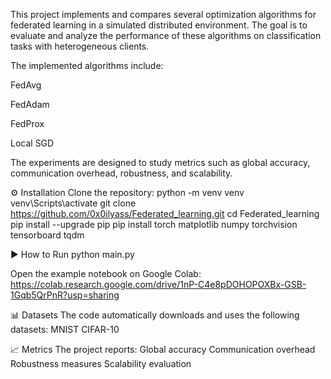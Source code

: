 This project implements and compares several optimization algorithms for federated learning in a simulated distributed environment. The goal is to evaluate and analyze the performance of these algorithms on classification tasks with heterogeneous clients.

The implemented algorithms include:

FedAvg

FedAdam

FedProx

Local SGD

The experiments are designed to study metrics such as global accuracy, communication overhead, robustness, and scalability.

⚙ Installation
Clone the repository:
python -m venv venv
venv\Scripts\activate 
git clone https://github.com/0x0ilyass/Federated_learning.git
cd Federated_learning
pip install --upgrade pip
pip install torch matplotlib numpy torchvision tensorboard tqdm


▶ How to Run
python main.py

Open the example notebook on Google Colab:
https://colab.research.google.com/drive/1nP-C4e8pDOHOPOXBx-GSB-1Gqb5QrPnR?usp=sharing

📊 Datasets
The code automatically downloads and uses the following datasets:
MNIST
CIFAR-10

📈 Metrics
The project reports:
Global accuracy
Communication overhead
Robustness measures
Scalability evaluation
